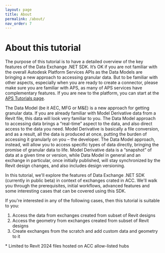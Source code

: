```yaml
---
layout: page
title: About
permalink: /about/
nav_order: 7
---
```


# About this tutorial

The purpose of this tutorial is to have a detailed overview of the key features of the Data Exchange .NET SDK. It’s OK if you are not familiar with the overall Autodesk Platform Services APIs as the Data Models are bringing a new approach to accessing granular data. But to be familiar with other aspects, especially when you are ready to create a connector, please make sure you are familiar with APS, as many of APS services have complementary features. If you are new to the platform, you can start at the [APS Tutorials page](https://tutorials.autodesk.io).

The Data Model (be it AEC, MFG or M&E) is a new approach for getting granular data. If you are already familiar with Model Derivative data from a Revit file, this data will look very familiar to you. The Data Model approach to accessing data brings a “real-time” aspect to the data, and also direct access to the data you need. Model Derivative is basically a file conversion, and as a result, all the data is produced at once, putting the burden of accessing it granularly on you – the developer. The Data Model approach, instead, will allow you to access specific types of data directly, bringing the promise of granular data to life. Model Derivative data is a “snapshot” of data at a given time or version, while Data Model in general and an exchange in particular, once initially published, will stay synchronized by the Revit design changes, and also includes design versioning.

In this tutorial, we'll explore the features of Data Exchange .NET SDK (currently in public beta) in context of exchanges crated in ACC.
We'll walk you through the prerequisites, initial workflows, advanced features and some interesting cases that can be covered using this SDK.

If you're interested in any of the following cases, then this tutorial is suitable to you:

1. Access the data from exchanges created from subset of Revit designs 
2. Access the geometry from exchanges created from subset of Revit designs 
3. Create exchanges from the scratch and add custom data and geometry to it 

\* Limited to Revit 2024 files hosted on ACC allow-listed hubs
